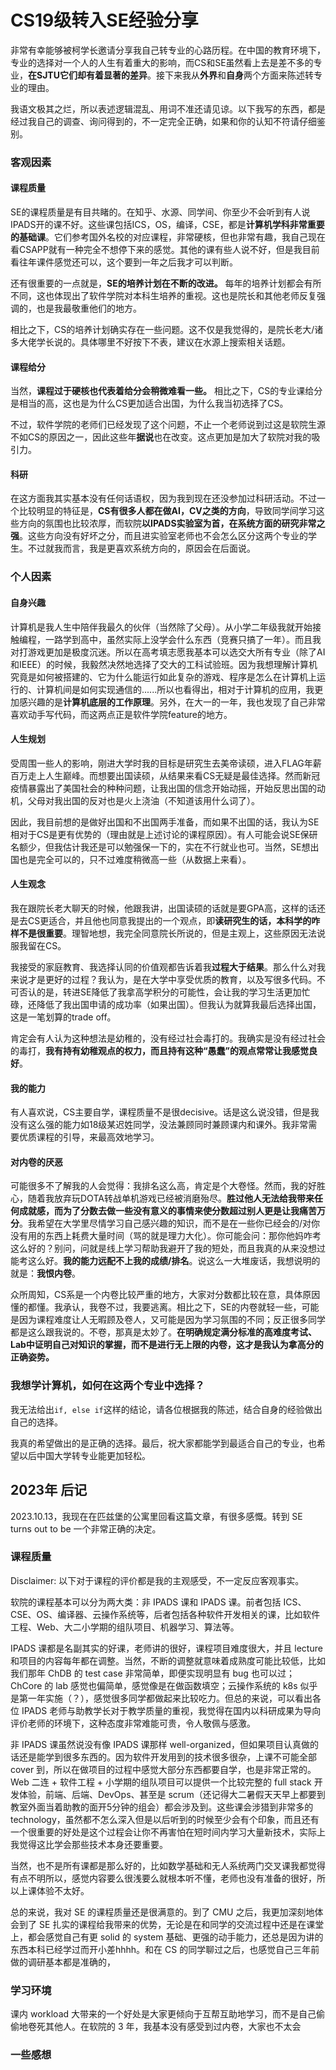 # CS19级转入SE经验分享

  非常有幸能够被柯学长邀请分享我自己转专业的心路历程。在中国的教育环境下，专业的选择对一个人的人生有着重大的影响，而CS和SE虽然看上去是差不多的专业，**在SJTU它们却有着显著的差异**。接下来我从**外界**和**自身**两个方面来陈述转专业的理由。

  我语文极其之烂，所以表述逻辑混乱、用词不准还请见谅。以下我写的东西，都是经过我自己的调查、询问得到的，不一定完全正确，如果和你的认知不符请仔细鉴别。

### 客观因素

#### 课程质量

SE的课程质量是有目共睹的。在知乎、水源、同学间、你至少不会听到有人说IPADS开的课不好。这些课包括ICS，OS，编译，CSE，都是**计算机学科非常重要的基础课**。它们参考国外名校的对应课程，非常硬核，但也非常有趣，我自己现在看CSAPP就有一种完全不想停下来的感觉。其他的课有些人说不好，但是我目前看往年课件感觉还可以，这个要到一年之后我才可以判断。

还有很重要的一点就是，**SE的培养计划在不断的改进。** 每年的培养计划都会有所不同，这也体现出了软件学院对本科生培养的重视。这也是院长和其他老师反复强调的，也是我最敬重他们的地方。

相比之下，CS的培养计划确实存在一些问题。这不仅是我觉得的，是院长老大/诸多大佬学长说的。具体哪里不好按下不表，建议在水源上搜索相关话题。

#### 课程给分

当然，**课程过于硬核也代表着给分会稍微难看一些。** 相比之下，CS的专业课给分是相当的高，这也是为什么CS更加适合出国，为什么我当初选择了CS。

不过，软件学院的老师们已经发现了这个问题，不止一个老师说到过这是软院生源不如CS的原因之一，因此这些年**据说**也在改变。这点更加是加大了软院对我的吸引力。

#### 科研

在这方面我其实基本没有任何话语权，因为我到现在还没参加过科研活动。不过一个比较明显的特征是，**CS有很多人都在做AI，CV之类的方向**，导致同学间学习这些方向的氛围也比较浓厚，而软院**以IPADS实验室为首，在系统方面的研究非常之强**。这些方向没有好坏之分，而且进实验室老师也不会怎么区分这两个专业的学生。不过就我而言，我是更喜欢系统方向的，原因会在后面说。

### 个人因素

#### 自身兴趣

计算机是我人生中陪伴我最久的伙伴（当然除了父母）。从小学二年级我就开始接触编程，一路学到高中，虽然实际上没学会什么东西（竞赛只搞了一年）。而且我对打游戏更加是极度沉迷。所以在高考填志愿我基本可以选交大所有专业（除了AI和IEEE）的时候，我毅然决然地选择了交大的工科试验班。因为我想理解计算机究竟是如何被搭建的、它为什么能运行如此复杂的游戏、程序是怎么在计算机上运行的、计算机间是如何实现通信的......所以也看得出，相对于计算机的应用，我更加感兴趣的是**计算机底层的工作原理**。另外，在大一的一年，我也发现了自己非常喜欢动手写代码，而这两点正是软件学院feature的地方。

#### 人生规划

受周围一些人的影响，刚进大学时我的目标是研究生去美帝读硕，进入FLAG年薪百万走上人生巅峰。而想要出国读硕，从结果来看CS无疑是最佳选择。然而新冠疫情暴露出了美国社会的种种问题，让我出国的信念开始动摇，开始反思出国的动机，父母对我出国的反对也是火上浇油（不知道该用什么词了）。

因此，我目前想的是做好出国和不出国两手准备，而如果不出国的话，我认为SE相对于CS是更有优势的（理由就是上述讨论的课程原因）。有人可能会说SE保研名额少，但我估计我还是可以勉强保一下的，实在不行就业也可。当然，SE想出国也是完全可以的，只不过难度稍微高一些（从数据上来看）。

#### 人生观念

我在跟院长老大聊天的时候，他跟我讲，出国读硕的话就是要GPA高，这样的话还是去CS更适合，并且他也同意我提出的一个观点，即**读研究生的话，本科学的咋样不是很重要**。理智地想，我完全同意院长所说的，但是主观上，这些原因无法说服我留在CS。

我接受的家庭教育、我选择认同的价值观都告诉着我**过程大于结果**。那么什么对我来说才是更好的过程？我认为，是在大学中享受优质的教育，以及写很多代码。不可否认的是，转进SE降低了我拿高学积分的可能性，会让我的学习生活更加忙碌，还降低了我出国申请的成功率（如果出国）。但我认为就算我最后选择出国，这是一笔划算的trade off。

肯定会有人认为这种想法是幼稚的，没有经过社会毒打的。我确实是没有经过社会的毒打，**我有持有幼稚观点的权力，而且持有这种“愚蠢”的观点常常让我感觉良好**。

#### 我的能力

有人喜欢说，CS主要自学，课程质量不是很decisive。话是这么说没错，但是我没有这么强的能力如18级某迟姓同学，没法兼顾同时兼顾课内和课外。我非常需要优质课程的引导，来最高效地学习。

#### 对内卷的厌恶

可能很多不了解我的人会觉得：我排名这么高，肯定是个大卷怪。然而，我的好胜心，随着我放弃玩DOTA转战单机游戏已经被消磨殆尽。**胜过他人无法给我带来任何成就感，而为了分数去做一些没有意义的事情来使分数超过别人更是让我痛苦万分**。我希望在大学里尽情学习自己感兴趣的知识，而不是在一些你已经会的/对你没有用的东西上耗费大量时间（骂的就是理力大化）。你可能会问：那你他妈咋考这么好的？别问，问就是线上学习帮助我避开了我的短处，而且我真的从来没想过能考这么好。**我的能力远配不上我的成绩/排名**。说这么一大堆废话，我想说明的就是：**我恨内卷**。

众所周知，CS系是一个内卷比较严重的地方，大家对分数都比较在意，具体原因懂的都懂。我承认，我卷不过，我要逃离。相比之下，SE的内卷就轻一些，可能是因为课程难度让人无暇顾及卷人，又可能是因为学习氛围的不同；反正很多同学都是这么跟我说的。不卷，那真是太妙了。**在明确规定满分标准的高难度考试、Lab中证明自己对知识的掌握，而不是进行无上限的内卷，这才是我认为拿高分的正确姿势。**

### 我想学计算机，如何在这两个专业中选择？

我无法给出`if, else if`这样的结论，请各位根据我的陈述，结合自身的经验做出自己的选择。

我真的希望做出的是正确的选择。最后，祝大家都能学到最适合自己的专业，也希望以后中国大学转专业能更加轻松。

## 2023年 后记

2023.10.13，我现在在匹兹堡的公寓里回看这篇文章，有很多感慨。转到 SE turns out to be 一个非常正确的决定。

### 课程质量

Disclaimer: 以下对于课程的评价都是我的主观感受，不一定反应客观事实。

软院的课程基本可以分为两大类：非 IPADS 课和 IPADS 课。前者包括 ICS、CSE、OS、编译器、云操作系统等，后者包括各种软件开发相关的课，比如软件工程、Web、大二小学期的组队项目、机器学习、算法等。

IPADS 课都是名副其实的好课，老师讲的很好，课程项目难度很大，并且 lecture 和项目的内容每年都在调整。当然，不断的调整就意味着成熟度可能比较低，比如我们那年 ChDB 的 test case 非常简单，即便实现明显有 bug 也可以过；ChCore 的 lab 感觉也偏简单，感觉像是在做函数填空；云操作系统的 k8s 似乎是第一年实施（？），感觉很多同学都做起来比较吃力。但总的来说，可以看出各位 IPADS 老师与助教学长对于教学质量的重视，我觉得在国内以科研成果为导向评价老师的环境下，这种态度非常难能可贵，令人敬佩与感激。

非 IPADS 课虽然说没有像 IPADS 课那样 well-organized，但如果项目认真做的话还是能学到很多东西的。因为软件开发用到的技术很多很杂，上课不可能全部 cover 到，所以在做项目的过程中感觉大部分东西都要自学，也是非常正常的。Web 二连 + 软件工程 + 小学期的组队项目可以提供一个比较完整的 full stack 开发体验，前端、后端、DevOps、甚至是 scrum（还记得大二暑假天天早上都要到教室外面当着助教的面开5分钟的组会）都会涉及到。这些课会涉猎到非常多的 technology，虽然都不怎么深入但是以后听到的时候至少会有个印象，而且还有一个很重要的好处是这个过程会让你不再害怕在短时间内学习大量新技术，实际上我觉得这比学会那些技术本身还要重要。

当然，也不是所有课都是那么好的，比如数学基础和无人系统两门交叉课我都觉得有点不明所以，感觉内容要么很浅要么就根本听不懂，老师也没有准备的很好，所以上课体验不太好。

总的来说，我对 SE 的课程质量还是很满意的。到了 CMU 之后，我更加深刻地体会到了 SE 扎实的课程给我带来的优势，无论是在和同学的交流过程中还是在课堂上，都会感觉自己有更 solid 的 system 基础、更强的动手能力，还总是因为讲的东西本科已经学过而开小差hhhh。和在 CS 的同学聊过之后，也感觉自己三年前做的调研基本都是准确的，

### 学习环境

课内 workload 大带来的一个好处是大家更倾向于互帮互助地学习，而不是自己偷偷地卷死其他人。在软院的 3 年，我基本没有感受到过内卷，大家也不太会

### 一些感想
